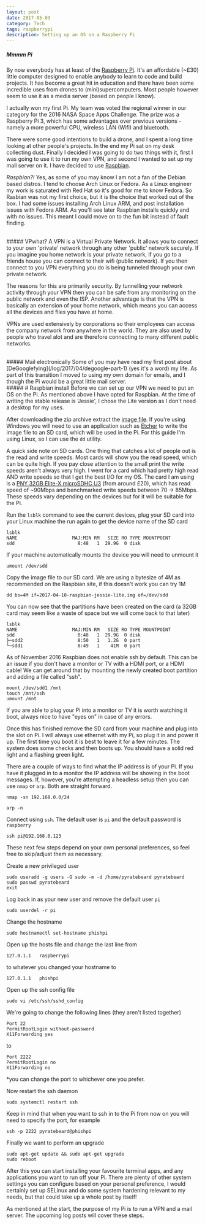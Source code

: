 ```yaml
---
layout: post
date: 2017-05-03
category: Tech
tags: raspberrypi
description: Setting up an OS on a Raspberry Pi
---
```


##### Mmmm Pi
By now everybody has at least of the [Raspberry Pi](https://www.raspberrypi.org). It's an affordable (~£30) little computer designed to enable anybody to learn to code and build projects. It has become a great hit in education and there have been some incredible uses from drones to (mini)supercomputers. Most people however seem to use it as a media server (based on people I know).

I actually won my first Pi. My team was voted the regional winner in our category for the 2016 NASA Space Apps Challenge. The prize was a Raspberry Pi 3, which has some advantages over previous versions - namely a more powerful CPU, wireless LAN (Wifi) and bluetooth.

There were some good intentions to build a drone, and I spent a long time looking at other people's projects. In the end my Pi sat on my desk collecting dust. Finally I decided I was going to do two things with it, first I was going to use it to run my own VPN, and second I wanted to set up my mail server on it. I have decided to use [Raspbian](https://www.raspberrypi.org).

*Raspbian?!* Yes, as some of you may know I am not a fan of the Debian based distros. I tend to choose Arch Linux or Fedora. As a Linux engineer my work is saturated with Red Hat so it's good for me to know Fedora.
So Rasbian was not my first choice, but it is the choice that worked out of the box. I had some issues installing Arch Linux ARM, and post installation issues with Fedora ARM.
As you'll see later Raspbian installs quickly and with no issues. This meant I could move on to the fun bit instead of fault finding.

<br />
##### VPwhat?
A VPN is a Virtual Private Network. It allows you to connect to your own 'private' network through any other 'public' network securely. If you imagine you home network is your private network, if you go to a friends house you can connect to their wifi (public network). If you then connect to you VPN everything you do is being tunneled through your own private network.

The reasons for this are primarily security. By tunnelling your network activity through your VPN then you can be safe from any monitoring on the public network and even the ISP. Another advantage is that the VPN is basically an extension of your home network, which means you can access all the devices and files you have at home.

VPNs are used extensively by corporations so their employees can access the company network from anywhere in the world. They are also used by people who travel alot and are therefore connecting to many different public networks.

<br />
##### Mail electronically
Some of you may have read my first post about [DeGooglefying](/log/2017/04/degoogle-part-1) (yes it's a word) my life. As part of this transition I moved to using my own domain for emails, and I though the Pi would be a great little mail server.

<br />
##### # Raspbian install
Before we can set up our VPN we need to put an OS on the Pi. As mentioned above I have opted for Raspbian. At the time of writing the stable release is 'Jessie', I chose the Lite version as I don't need a desktop for my uses.

After downloading the zip archive extract the [image file](https://www.raspberrypi.org/downloads/raspbian/). If you're using Windows you will need to use an application such as [Etcher](https://etcher.io/) to write the image file to an SD card, which will be used in the Pi. For this guide I'm using Linux, so I can use the `dd` utility.

A quick side note on SD cards. One thing that catches a lot of people out is the read and write speeds. Most cards will show you the read speed, which can be quite high. If you pay close attention to the small print the write speeds aren't always very high. I went for a card which had pretty high read AND write speeds so that I get the best I/O for my OS. The card I am using is a [PNY 32GB Elite-X microSDHC U3](https://www.pny.com/32GB_Elite-X_microSDHC_Card_CL_10_90MBs_with_Adapter?sku=P-SDU32U390EX-GE) (from around £20), which has read speed of ~90Mbps and benchmarked write speeds between 70 -> 85Mbps. These speeds vary depending on the devices but for it will be suitable for the Pi.

Run the `lsblk` command to see the current devices, plug your SD card into your Linux machine the run again to get the device name of the SD card
```
lsblk
NAME                    MAJ:MIN RM   SIZE RO TYPE MOUNTPOINT
sdd                       8:48   1  29.9G  0 disk
```

If your machine automatically mounts the device you will need to unmount it
```
umount /dev/sdd
```

Copy the image file to our SD card. We are using a bytesize of 4M as recommended on the Raspbian site, if this doesn't work you can try 1M
```
dd bs=4M if=2017-04-10-raspbian-jessie-lite.img of=/dev/sdd
```

You can now see that the partitions have been created on the card (a 32GB card may seem like a waste of space but we will come back to that later)
```
lsblk
NAME                    MAJ:MIN RM   SIZE RO TYPE MOUNTPOINT
sdd                       8:48   1  29.9G  0 disk
├─sdd2                    8:50   1   1.2G  0 part
└─sdd1                    8:49   1    41M  0 part
```

As of November 2016 Raspbian does not enable ssh by default. This can be an issue if you don't have a monitor or TV with a HDMI port, or a HDMI cable! We can get around that by mounting the newly created boot partition and adding a file called "ssh".
```
mount /dev/sdd1 /mnt
touch /mnt/ssh
umount /mnt
```
If you are able to plug your Pi into a monitor or TV it is worth watching it boot, always nice to have "eyes on" in case of any errors.

Once this has finished remove the SD card from your machine and plug into the slot on Pi. I will always use ethernet with my Pi, so plug it in and power it up. The first time you boot it is best to leave it for a few minutes. The system does some checks and then boots up. You should have a solid red light and a flashing green light.

There are a couple of ways to find what the IP address is of your Pi. If you have it plugged in to a monitor the IP address will be showing in the boot messages. If, however, you're attempting a headless setup then you can use `nmap` or `arp`. Both are straight forward.

```
nmap -sn 192.168.0.0/24
```

```
arp -n
```

Connect using `ssh`. The default user is `pi` and the default password is `raspberry`
```
ssh pi@192.168.0.123
```

These next few steps depend on your own personal preferences, so feel free to skip/adjust them as necessary.

Create a new privileged user
```
sudo useradd -g users -G sudo -m -d /home/pyratebeard pyratebeard
sudo passwd pyratebeard
exit
```

Log back in as your new user and remove the default user `pi`
```
sudo userdel -r pi
````

Change the hostname
```
sudo hostnamectl set-hostname phishpi
```

Open up the hosts file and change the last line from
```
127.0.1.1   raspberrypi
```
to whatever you changed your hostname to
```
127.0.1.1   phishpi
```

Open up the ssh config file
```
sudo vi /etc/ssh/sshd_config
```

We're going to change the following lines (they aren't listed together)
```
Port 22
PermitRootLogin without-password
X11Forwarding yes
```
to
```
Port 2222
PermitRootLogin no
X11Forwarding no
```
*you can change the port to whichever one you prefer.

Now restart the ssh daemon
```
sudo systemctl restart ssh
```

Keep in mind that when you want to ssh in to the Pi from now on you will need to specify the port, for example
```
ssh -p 2222 pyratebeard@phishpi
```

Finally we want to perform an upgrade
```
sudo apt-get update && sudo apt-get upgrade
sudo reboot
```

After this you can start installing your favourite terminal apps, and any applications you want to run off your Pi. There are plenty of other system settings you can configure based on your personal preference, I would certainly set up SELinux and do some system hardening relevant to my needs, but that could take up a whole post by itself!

As mentioned at the start, the purpose of my Pi is to run a VPN and a mail server. The upcoming log posts will cover these steps.